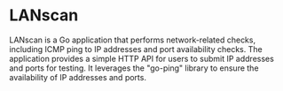 # LANscan
LANscan is a Go application that performs network-related checks, including ICMP ping to IP addresses and port availability checks. The application provides a simple HTTP API for users to submit IP addresses and ports for testing. It leverages the "go-ping" library to ensure the availability of IP addresses and ports.
